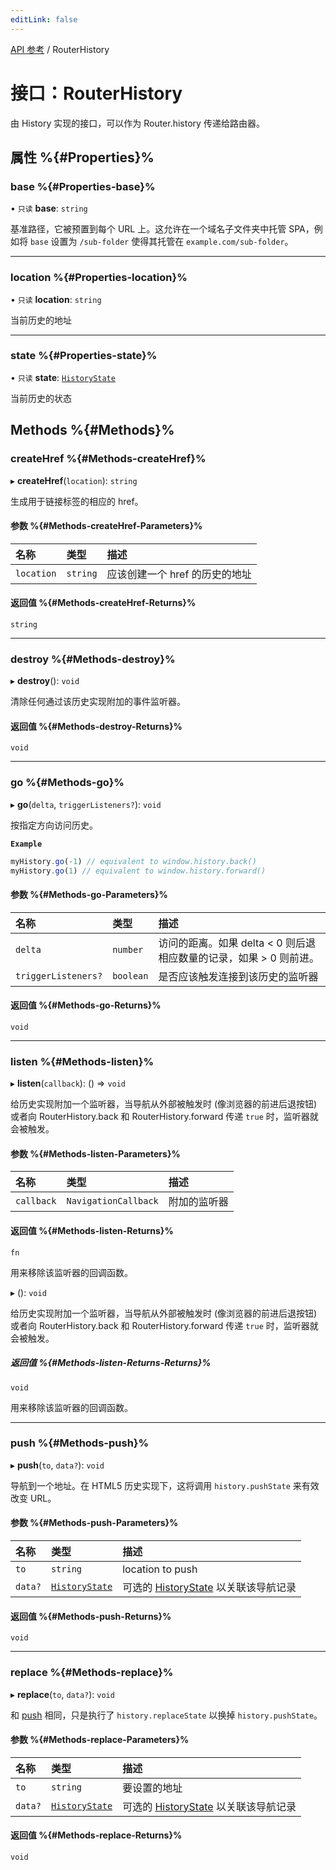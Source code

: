 ```yaml
---
editLink: false
---
```


[API 参考](../index.md) / RouterHistory

# 接口：RouterHistory

由 History 实现的接口，可以作为 Router.history 传递给路由器。

## 属性 %{#Properties}%

### base %{#Properties-base}%

• `只读` **base**: `string`

基准路径，它被预置到每个 URL 上。这允许在一个域名子文件夹中托管 SPA，例如将 `base` 设置为 `/sub-folder` 使得其托管在 `example.com/sub-folder`。

___

### location %{#Properties-location}%

• `只读` **location**: `string`

当前历史的地址

___

### state %{#Properties-state}%

• `只读` **state**: [`HistoryState`](HistoryState.md)

当前历史的状态

## Methods %{#Methods}%

### createHref %{#Methods-createHref}%

▸ **createHref**(`location`): `string`

生成用于链接标签的相应的 href。

#### 参数 %{#Methods-createHref-Parameters}%

| 名称 | 类型 | 描述 |
| :------ | :------ | :------ |
| `location` | `string` | 应该创建一个 href 的历史的地址 |

#### 返回值 %{#Methods-createHref-Returns}%

`string`

___

### destroy %{#Methods-destroy}%

▸ **destroy**(): `void`

清除任何通过该历史实现附加的事件监听器。

#### 返回值 %{#Methods-destroy-Returns}%

`void`

___

### go %{#Methods-go}%

▸ **go**(`delta`, `triggerListeners?`): `void`

按指定方向访问历史。

**`Example`**

```js
myHistory.go(-1) // equivalent to window.history.back()
myHistory.go(1) // equivalent to window.history.forward()
```

#### 参数 %{#Methods-go-Parameters}%

| 名称 | 类型 | 描述 |
| :------ | :------ | :------ |
| `delta` | `number` | 访问的距离。如果 delta \< 0 则后退相应数量的记录，如果 \> 0 则前进。 |
| `triggerListeners?` | `boolean` | 是否应该触发连接到该历史的监听器 |

#### 返回值 %{#Methods-go-Returns}%

`void`

___

### listen %{#Methods-listen}%

▸ **listen**(`callback`): () => `void`

给历史实现附加一个监听器，当导航从外部被触发时 (像浏览器的前进后退按钮) 或者向 RouterHistory.back 和 RouterHistory.forward 传递 `true` 时，监听器就会被触发。

#### 参数 %{#Methods-listen-Parameters}%

| 名称 | 类型 | 描述 |
| :------ | :------ | :------ |
| `callback` | `NavigationCallback` | 附加的监听器 |

#### 返回值 %{#Methods-listen-Returns}%

`fn`

用来移除该监听器的回调函数。

▸ (): `void`

给历史实现附加一个监听器，当导航从外部被触发时 (像浏览器的前进后退按钮) 或者向 RouterHistory.back 和 RouterHistory.forward 传递 `true` 时，监听器就会被触发。

##### 返回值 %{#Methods-listen-Returns-Returns}%

`void`

用来移除该监听器的回调函数。

___

### push %{#Methods-push}%

▸ **push**(`to`, `data?`): `void`

导航到一个地址。在 HTML5 历史实现下，这将调用 `history.pushState` 来有效改变 URL。

#### 参数 %{#Methods-push-Parameters}%

| 名称 | 类型 | 描述 |
| :------ | :------ | :------ |
| `to` | `string` | location to push |
| `data?` | [`HistoryState`](HistoryState.md) | 可选的 [HistoryState](HistoryState.md) 以关联该导航记录 |

#### 返回值 %{#Methods-push-Returns}%

`void`

___

### replace %{#Methods-replace}%

▸ **replace**(`to`, `data?`): `void`

和 [push](RouterHistory.md#push) 相同，只是执行了 `history.replaceState`
以换掉 `history.pushState`。

#### 参数 %{#Methods-replace-Parameters}%

| 名称 | 类型 | 描述 |
| :------ | :------ | :------ |
| `to` | `string` | 要设置的地址 |
| `data?` | [`HistoryState`](HistoryState.md) | 可选的 [HistoryState](HistoryState.md) 以关联该导航记录 |

#### 返回值 %{#Methods-replace-Returns}%

`void`
